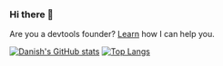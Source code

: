 ### Hi there 👋
Are you a devtools founder? [Learn](https://www.danishkhan.org/) how I can help you.



[![Danish's GitHub stats](https://github-readme-stats.vercel.app/api?username=danishkhan&show_icons=true)](https://github.com/anuraghazra/github-readme-stats)
[![Top Langs](https://github-readme-stats.vercel.app/api/top-langs/?username=danishkhan&layout=compact)](https://github.com/anuraghazra/github-readme-stats)
